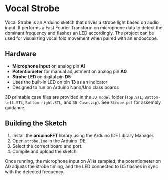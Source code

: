 # Vocal Strobe

Vocal Strobe is an Arduino sketch that drives a strobe light based on audio input. It performs a Fast Fourier Transform on microphone data to detect the dominant frequency and flashes an LED accordingly. The project can be used for visualizing vocal fold movement when paired with an endoscope.

## Hardware

- **Microphone input** on analog pin **A1**
- **Potentiometer** for manual adjustment on analog pin **A0**
- **Strobe LED** on digital pin **D5**
- Uses the built-in LED on pin **13** as an indicator
- Designed to run on Arduino Nano/Uno class boards

3D printable case files are provided in the `3D model` folder (`Top.STL`, `Bottom-left.STL`, `Bottom-right.STL`, and `3D Case.zip`). See `Strobe.pdf` for assembly guidance.

## Building the Sketch

1. Install the **arduinoFFT** library using the Arduino IDE Library Manager.
2. Open `strobe.ino` in the Arduino IDE.
3. Select the correct board and port.
4. Compile and upload the sketch.

Once running, the microphone input on A1 is sampled, the potentiometer on A0 adjusts the strobe timing, and the LED connected to D5 flashes in sync with the detected frequency.
